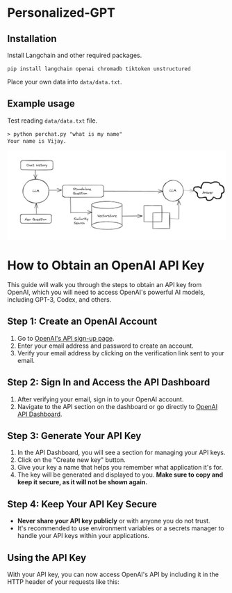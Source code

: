 # Personalized-GPT

## Installation

Install Langchain and other required packages.
```
pip install langchain openai chromadb tiktoken unstructured
```

Place your own data into `data/data.txt`.

## Example usage
Test reading `data/data.txt` file.
```
> python perchat.py "what is my name"
Your name is Vijay.
```
![Flow Diagram](persongpt.jpg)

# How to Obtain an OpenAI API Key

This guide will walk you through the steps to obtain an API key from OpenAI, which you will need to access OpenAI's powerful AI models, including GPT-3, Codex, and others.

## Step 1: Create an OpenAI Account

1. Go to [OpenAI's API sign-up page](https://beta.openai.com/signup/).
2. Enter your email address and password to create an account.
3. Verify your email address by clicking on the verification link sent to your email.

## Step 2: Sign In and Access the API Dashboard

1. After verifying your email, sign in to your OpenAI account.
2. Navigate to the API section on the dashboard or go directly to [OpenAI API Dashboard](https://beta.openai.com/account/api-keys).

## Step 3: Generate Your API Key

1. In the API Dashboard, you will see a section for managing your API keys.
2. Click on the "Create new key" button.
3. Give your key a name that helps you remember what application it's for.
4. The key will be generated and displayed to you. **Make sure to copy and keep it secure, as it will not be shown again.**

## Step 4: Keep Your API Key Secure

- **Never share your API key publicly** or with anyone you do not trust.
- It's recommended to use environment variables or a secrets manager to handle your API keys within your applications.

## Using the API Key

With your API key, you can now access OpenAI's API by including it in the HTTP header of your requests like this:

